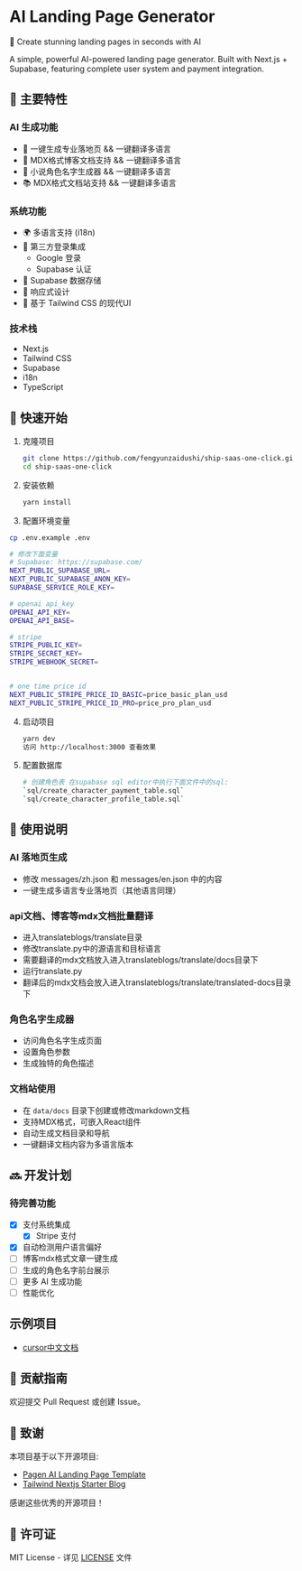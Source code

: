 # AI Landing Page Generator

🚀 Create stunning landing pages in seconds with AI

A simple, powerful AI-powered landing page generator. Built with Next.js + Supabase, featuring complete user system and payment integration.

## 🌟 主要特性

### AI 生成功能

- 🎨 一键生成专业落地页  && 一键翻译多语言
- 📝 MDX格式博客文档支持 && 一键翻译多语言
- 👥 小说角色名字生成器  && 一键翻译多语言
- 📚 MDX格式文档站支持   && 一键翻译多语言

### 系统功能

- 🌍 多语言支持 (i18n)
- 🔐 第三方登录集成
  - Google 登录
  - Supabase 认证
- 💾 Supabase 数据存储
- 📱 响应式设计
- 🎨 基于 Tailwind CSS 的现代UI

### 技术栈

- Next.js
- Tailwind CSS
- Supabase
- i18n
- TypeScript

## 🚀 快速开始

1. 克隆项目
   ```bash
   git clone https://github.com/fengyunzaidushi/ship-saas-one-click.git
   cd ship-saas-one-click
   ```
2. 安装依赖
   ```bash
   yarn install
   ```
3. 配置环境变量

```bash
cp .env.example .env

# 修改下面变量
# Supabase: https://supabase.com/
NEXT_PUBLIC_SUPABASE_URL=
NEXT_PUBLIC_SUPABASE_ANON_KEY=
SUPABASE_SERVICE_ROLE_KEY=

# openai api_key
OPENAI_API_KEY=
OPENAI_API_BASE=

# stripe
STRIPE_PUBLIC_KEY=
STRIPE_SECRET_KEY=
STRIPE_WEBHOOK_SECRET=


# one time price id
NEXT_PUBLIC_STRIPE_PRICE_ID_BASIC=price_basic_plan_usd
NEXT_PUBLIC_STRIPE_PRICE_ID_PRO=price_pro_plan_usd


```

4. 启动项目
   ```bash
   yarn dev
   访问 http://localhost:3000 查看效果
   ```
5. 配置数据库
   ```bash
   # 创建角色表 在supabase sql editor中执行下面文件中的sql:
   `sql/create_character_payment_table.sql`
   `sql/create_character_profile_table.sql`
   ```

## 📝 使用说明

### AI 落地页生成

- 修改 messages/zh.json 和 messages/en.json 中的内容
- 一键生成多语言专业落地页（其他语言同理）

### api文档、博客等mdx文档批量翻译

- 进入translateblogs/translate目录
- 修改translate.py中的源语言和目标语言
- 需要翻译的mdx文档放入进入translateblogs/translate/docs目录下
- 运行translate.py
- 翻译后的mdx文档会放入进入translateblogs/translate/translated-docs目录下

### 角色名字生成器

- 访问角色名字生成页面
- 设置角色参数
- 生成独特的角色描述

### 文档站使用

- 在 `data/docs` 目录下创建或修改markdown文档
- 支持MDX格式，可嵌入React组件
- 自动生成文档目录和导航
- 一键翻译文档内容为多语言版本

## 🔜 开发计划

### 待完善功能

- [x] 支付系统集成
  - [x] Stripe 支付
- [x] 自动检测用户语言偏好
- [ ] 博客mdx格式文章一键生成
- [ ] 生成的角色名字前台展示
- [ ] 更多 AI 生成功能
- [ ] 性能优化
  
## 示例项目

- [cursor中文文档](https://cursordocs.com/)

## 🤝 贡献指南

欢迎提交 Pull Request 或创建 Issue。

## 📜 致谢

本项目基于以下开源项目:

- [Pagen AI Landing Page Template](https://github.com/all-in-aigc/pagen-ai-landing-page-template)
- [Tailwind Nextjs Starter Blog](https://github.com/timlrx/tailwind-nextjs-starter-blog)

感谢这些优秀的开源项目！

## 📄 许可证

MIT License - 详见 [LICENSE](LICENSE) 文件
